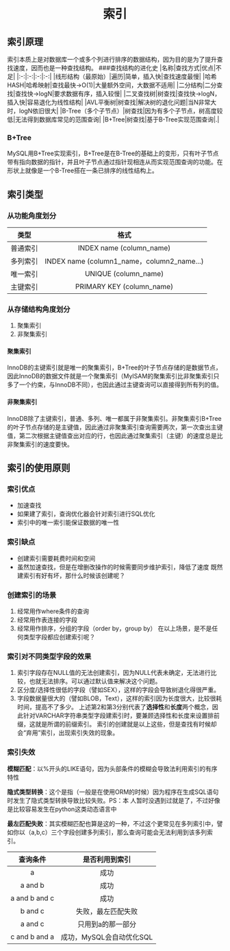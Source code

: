 # <center>索引</center>
## 索引原理
索引本质上是对数据库一个或多个列进行排序的数据结构，因为目的是为了提升查找速度，因而也是一种查找结构。
###查找结构的进化史
|名称|查找方式|优点|不足|
|:-:|:-:|:-:|:-:|
|线形结构（最原始）|遍历|简单，插入快|查找速度最慢|
|哈希HASH|哈希映射|查找最快->O(1)|大量额外空间，大数据不适用|
|二分结构|二分查找|查找快->logN|要求数据有序，插入较慢|
|二叉查找树|树查找|查找快->logN，插入快|容易退化为线性结构|
|AVL平衡树|树查找|解决树的退化问题|当N非常大时，logN依旧很大|
|B-Tree（多个子节点）|树查找|因为有多个子节点，树高度较低|无法得到数据库常见的范围查询|
|B+Tree|树查找|基于B-Tree实现范围查询|.|

### B+Tree
MySQL用B+Tree实现索引，B+Tree是在B-Tree的基础上的变形，只有叶子节点带有指向数据的指针，并且叶子节点通过指针现相连从而实现范围查询的功能。在形状上就像是一个B-Tree搭在一条已排序的线性结构上。

## 索引类型
### 从功能角度划分
|类型|格式|
|:-:|:-:|
|普通索引|INDEX name (column_name)|
|多列索引|INDEX name (column1_name，column2_name...)|
|唯一索引|UNIQUE (column_name)|
|主键索引|PRIMARY KEY  (column_name)|
### 从存储结构角度划分
1. 聚集索引
2. 非聚集索引

#### 聚集索引
InnoDB的主键索引就是唯一的聚集索引，B+Tree的叶子节点存储的是数据节点，因此InnoDB的数据文件就是一个聚集索引（MyISAM的聚集索引比非聚集索引只多了一个约束，与InnoDB不同），也因此通过主键查询可以直接得到所有列的值。
#### 非聚集索引
InnoDB除了主键索引，普通、多列、唯一都属于非聚集索引。非聚集索引B+Tree的叶子节点存储的是主键值，因此通过非聚集索引查询需要两次，第一次查出主键值，第二次根据主键值查出对应的行，也因此通过聚集索引（主键）的速度总是比非聚集索引的速度要快。

## 索引的使用原则
### 索引优点
- 加速查找
- 如果建了索引，查询优化器会针对索引进行SQL优化
- 索引中的唯一索引能保证数据的唯一性

### 索引缺点
- 创建索引需要耗费时间和空间
- 虽然加速查找，但是在增删改操作的时候需要同步维护索引，降低了速度
既然建索引有好有坏，那什么时候该创建呢？

### 创建索引的场景
1. 经常用作where条件的查询
2. 经常用作表连接的字段
3. 经常用作排序，分组的字段（order by，group by）
在以上场景，是不是任何类型字段都应创建索引呢？

### 索引对不同类型字段的效果
1. 索引字段存在NULL值的无法创建索引，因为NULL代表未确定，无法进行比较，也就无法排序。可以通过默认值来解决这个问题。
2. 区分度/选择性很低的字段（譬如SEX），这样的字段会导致树退化得很严重。
3. 字段数据量很大的（譬如BLOB，Text），这样的索引因为长度很大，比较很耗时间，提高不了多少。
上述第2和第3分别代表了**选择性**和**长度**两个概念，因此针对VARCHAR字符串类型字段建索引时，要兼顾选择性和长度来设置排前缀，这就是所谓的前缀索引。
索引的创建就是以上这些，但是查找有时候却会“弃用”索引，出现索引失效的现象。

### 索引失效
**模糊匹配**：以%开头的LIKE语句，因为头部条件的模糊会导致法利用索引的有序特性

**隐式类型转换**：这个是指（一般是在使用ORM的时候）因为程序在生成SQL语句时发生了隐式类型转换导致比较失败。PS：本
人暂时没遇到过就是了，不过好像是比较容易发生在python这类动态语言中

**最左匹配失败**：其实模糊匹配也算是这的一种，不过这个更常见在多列索引中，譬如你以（a,b,c）三个字段创建多列索引，那么查询可能会无法利用到该多列索引。

|查询条件|是否利用到索引|
|:-:|:-:|
|a|成功|
|a and b|成功|
|a and b and c|成功|
|b and c|失败，最左匹配失败|
|a and c|只用到a的那一部分|
|c and b and a|成功，MySQL会自动优化SQL|
